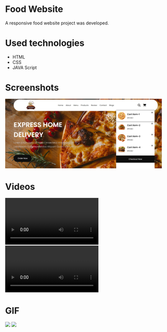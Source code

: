 # Food Website

A responsive food website project was developed.

# Used technologies

- HTML
- CSS
- JAVA Script

# Screenshots

![](1.jpg)


# Videos

![](Website_fast_food_Rest-1.mp4)
![](Website_fast_food_Rest-2.mp4)


# GIF

![](Website_fast_food_Rest-2.gif)
![](Website_fast_food_Rest.gif)